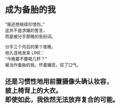 # 成为备胎的我

“我还想继续珍惜你。”\
这并不是求婚的誓言，\
而是被分手那晚的告别词。

分手三个月后的某个夜晚，\
他久违地发来 LINE：\
“今晚要不要喝几杯？”\
被当作备胎的我，怀着嫌恶，叹了口气。

还是习惯性地用前置摄像头确认妆容，\
披上椅背上的大衣。\
即使如此，我依然无法放弃复合的可能。
<br>
<br>
<br>
<br>
<br>
<br>
<br>
<br>
<br>
<br>
<br>
<br>
<br>
<br>
<br>
<br>
<br>
---
